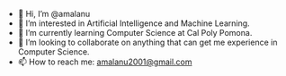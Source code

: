 - 👋 Hi, I’m @amalanu
- 👀 I’m interested in Artificial Intelligence and Machine Learning.
- 🌱 I’m currently learning Computer Science at Cal Poly Pomona.
- 💞️ I’m looking to collaborate on anything that can get me experience in Computer Science.
- 📫 How to reach me: amalanu2001@gmail.com

<!---
amalanu/amalanu is a ✨ special ✨ repository because its `README.md` (this file) appears on your GitHub profile.
You can click the Preview link to take a look at your changes.
--->
